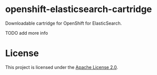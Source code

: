 openshift-elasticsearch-cartridge
=================================
Downloadable cartridge for OpenShift for ElasticSearch.

TODO add more info

License
=======
This project is licensed under the [Apache License 2.0](http://www.apache.org/licenses/LICENSE-2.0.html).
